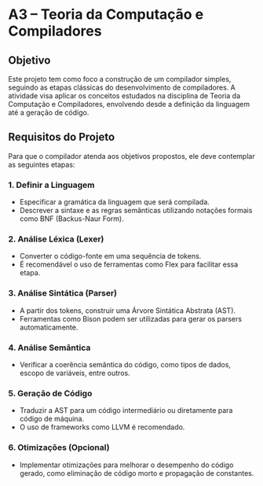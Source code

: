 # A3 – Teoria da Computação e Compiladores

## Objetivo

Este projeto tem como foco a construção de um compilador simples, seguindo as etapas clássicas do desenvolvimento de compiladores. A atividade visa aplicar os conceitos estudados na disciplina de Teoria da Computação e Compiladores, envolvendo desde a definição da linguagem até a geração de código.

## Requisitos do Projeto

Para que o compilador atenda aos objetivos propostos, ele deve contemplar as seguintes etapas:

### 1. Definir a Linguagem

* Especificar a gramática da linguagem que será compilada.
* Descrever a sintaxe e as regras semânticas utilizando notações formais como BNF (Backus-Naur Form).

### 2. Análise Léxica (Lexer)

* Converter o código-fonte em uma sequência de tokens.
* É recomendável o uso de ferramentas como Flex para facilitar essa etapa.

### 3. Análise Sintática (Parser)

* A partir dos tokens, construir uma Árvore Sintática Abstrata (AST).
* Ferramentas como Bison podem ser utilizadas para gerar os parsers automaticamente.

### 4. Análise Semântica

* Verificar a coerência semântica do código, como tipos de dados, escopo de variáveis, entre outros.

### 5. Geração de Código

* Traduzir a AST para um código intermediário ou diretamente para código de máquina.
* O uso de frameworks como LLVM é recomendado.

### 6. Otimizações (Opcional)

* Implementar otimizações para melhorar o desempenho do código gerado, como eliminação de código morto e propagação de constantes.
